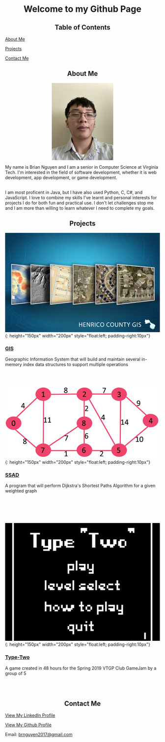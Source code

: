 <h1 align="center">Welcome to my Github Page</h1>

<h2 align="center">Table of Contents</h2>

<a href="#about">About Me</a>
  
<a href="#projects">Projects</a>
  
<a href="#contact">Contact Me</a>

<h2 align="center" id="about">About Me</h2>
<p align="center">
<img src="/images/me.jpg" align="center" width="200" height="250">
</p>
My name is Brian Nguyen and I am a senior in Computer Science at Virginia Tech. I'm interested in the field of software development, whether it is web development, app development, or game development. 
<br><br>

I am most proficent in Java, but I have also used Python, C, C#, and JavaScript. I love to combine my skills I've learnt and personal interests for projects I do for both fun and practical use. I don't let challenges stop me and I am more than willing to learn whatever I need to complete my goals.

<h2 align="center" id="projects">Projects</h2>

![GIS](/images/Java/GIS/Henrico_County_GIS.jpg){: height="150px" width="200px" style="float:left; padding-right:10px"} 
### [GIS](/GIS.md) 

Geographic Information System that will build and maintain several in-memory index data structures to support multiple operations

<br><br>

![SSAD](/images/Java/SSAD/Weighted_Graph.jpg){: height="150px" width="200px" style="float:left; padding-right:10px"} 
### [SSAD](/SSAD.md) 

A program that will perform Dijkstra's Shortest Paths Algorithm for a given weighted graph

<br><br>
<br><br>

![SSAD](/images/CSharp/Type-Two/Title_Screen.PNG){: height="150px" width="200px" style="float:left; padding-right:10px"} 
### [Type-Two](/Type-Two.md) 

A game created in 48 hours for the Spring 2019 VTGP Club GameJam by a group of 5

<br><br>




<h2 align="center" id="contact">Contact Me</h2>
  
<a href="https://www.linkedin.com/in/brian-nguyen-2000/">View My LinkedIn Profile</a>

<a href="https://www.github.com/Lin1ey">View My Github Profile</a>

Email: brnguyen2017@gmail.com

